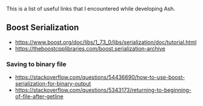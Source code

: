 This is a list of useful links that I encountered while developing Ash.

## Boost Serialization

* https://www.boost.org/doc/libs/1_73_0/libs/serialization/doc/tutorial.html
* https://theboostcpplibraries.com/boost.serialization-archive

### Saving to binary file
* https://stackoverflow.com/questions/54436690/how-to-use-boost-serialization-for-binary-output
* https://stackoverflow.com/questions/5343173/returning-to-beginning-of-file-after-getline